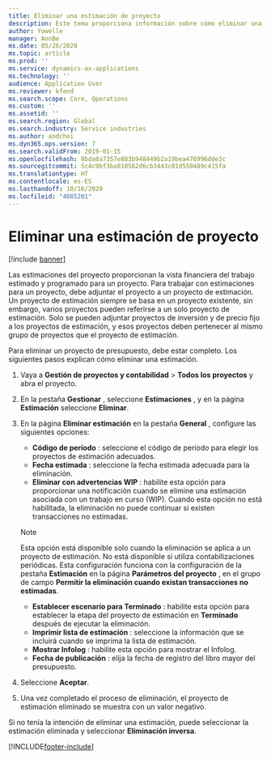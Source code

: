 ```yaml
---
title: Eliminar una estimación de proyecto
description: Este tema proporciona información sobre cómo eliminar una estimación de proyecto una vez que se ha completado.
author: Yowelle
manager: AnnBe
ms.date: 05/26/2020
ms.topic: article
ms.prod: ''
ms.service: dynamics-ax-applications
ms.technology: ''
audience: Application User
ms.reviewer: kfend
ms.search.scope: Core, Operations
ms.custom: ''
ms.assetid: ''
ms.search.region: Global
ms.search.industry: Service industries
ms.author: andchoi
ms.dyn365.ops.version: 7
ms.search.validFrom: 2019-01-15
ms.openlocfilehash: 8bda8a7357e883b948449b2a19bea476996dde3c
ms.sourcegitcommit: 5c4c9bf3ba018562d6cb3443c01d550489c415fa
ms.translationtype: HT
ms.contentlocale: es-ES
ms.lasthandoff: 10/16/2020
ms.locfileid: "4085201"
---
```

# <a name="eliminate-a-project-estimate"></a>Eliminar una estimación de proyecto

[!include [banner](../includes/banner.md)]

Las estimaciones del proyecto proporcionan la vista financiera del trabajo estimado y programado para un proyecto. Para trabajar con estimaciones para un proyecto, debe adjuntar el proyecto a un proyecto de estimación. Un proyecto de estimación siempre se basa en un proyecto existente, sin embargo, varios proyectos pueden referirse a un solo proyecto de estimación. Solo se pueden adjuntar proyectos de inversión y de precio fijo a los proyectos de estimación, y esos proyectos deben pertenecer al mismo grupo de proyectos que el proyecto de estimación.

Para eliminar un proyecto de presupuesto, debe estar completo. Los siguientes pasos explican cómo eliminar una estimación.

1. Vaya a **Gestión de proyectos y contabilidad** > **Todos los proyectos** y abra el proyecto. 
2. En la pestaña **Gestionar** , seleccione **Estimaciones** , y en la página **Estimación** seleccione **Eliminar**.
3. En la página **Eliminar estimación** en la pestaña **General** , configure las siguientes opciones:

   - **Código de período** : seleccione el código de período para elegir los proyectos de estimación adecuados. 
   - **Fecha estimada** : seleccione la fecha estimada adecuada para la eliminación.
   - **Eliminar con advertencias WIP** : habilite esta opción para proporcionar una notificación cuando se elimine una estimación asociada con un trabajo en curso (WIP). Cuando esta opción no está habilitada, la eliminación no puede continuar si existen transacciones no estimadas. 
   > [!NOTE]
   > Esta opción está disponible solo cuando la eliminación se aplica a un proyecto de estimación. No está disponible si utiliza contabilizaciones periódicas. Esta configuración funciona con la configuración de la pestaña **Estimación** en la página **Parámetros del proyecto** , en el grupo de campo **Permitir la eliminación cuando existan transacciones no estimadas**.
   - **Establecer escenario para Terminado** : habilite esta opción para establecer la etapa del proyecto de estimación en **Terminado** después de ejecutar la eliminación.
   - **Imprimir lista de estimación** : seleccione la información que se incluirá cuando se imprima la lista de estimación.
   - **Mostrar Infolog** : habilite esta opción para mostrar el Infolog.
   - **Fecha de publicación** : elija la fecha de registro del libro mayor del presupuesto.

4.  Seleccione **Aceptar**.
5. Una vez completado el proceso de eliminación, el proyecto de estimación eliminado se muestra con un valor negativo. 

Si no tenía la intención de eliminar una estimación, puede seleccionar la estimación eliminada y seleccionar **Eliminación inversa**.   


[!INCLUDE[footer-include](../includes/footer-banner.md)]